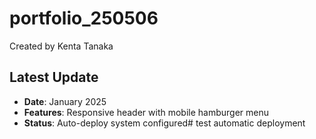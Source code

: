 # portfolio_250506
Created by Kenta Tanaka

## Latest Update
- **Date**: January 2025
- **Features**: Responsive header with mobile hamburger menu
- **Status**: Auto-deploy system configured# test automatic deployment
